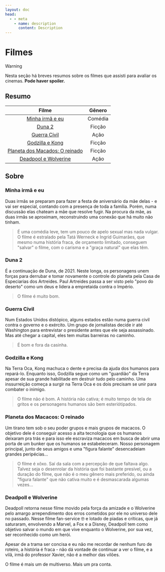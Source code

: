```yaml
---
layout: doc
head:
  - - meta
    - name: description
      content: Description
---
```


# Filmes

> [!WARNING]
> Nesta seção há breves resumos sobre os filmes que assisti para avaliar os cinemas. **Pode haver spoiler.**

## Resumo

|Filme|Gênero|
|:---:|:---:|
|[Minha irmã e eu](#minha-irma-e-eu)|Comédia|
|[Duna 2](#duna-2)|Ficção|
|[Guerra Civil](#guerra-civil)|Ação|
|[Godzilla e Kong](#godzilla-e-kong)|Ficção|
|[Planeta dos Macados: O reinado](#planeta-dos-macacos-o-reinado)|Ficção|
|[Deadpool e Wolverine](#deadpoll-e-wolverine)|Ação|

## Sobre

### Minha irmã e eu

Duas irmãs se preparam para fazer a festa de aniversário da mãe delas - e vai ser especial, contando com a presença de toda a família. Porém, numa discussão elas chateam a mãe que resolve fugir. Na procura da mãe, as duas irmãs se aproximam, reconstruindo uma conexão que há muito não tinham.
> É uma comédia leve, tem um pouco de apelo sexual mas nada vulgar. O filme é estralado pela Tatá Werneck e Ingrid Guimarães, que mesmo numa história fraca, de orçamento limitado, conseguem "salvar" o filme, com o carisma e a "graça natural" que elas têm.

### Duna 2

É a continuação de Duna, de 2021. Neste longa, os personagens unem forças para derrubar e tomar novamente o controle do planeta pela Casa de Especiarias dos Artreides. Paul Artreides passa a ser visto pelo "povo do deserto" como um deus e lidera a empretaida contra o Império.
> O filme é muito bom.

### Guerra Civil

Num Estados Unidos distópico, alguns estados estão numa guerra civil contra o governo e o exército. Um grupo de jornalistas decide ir até Washington para entrevistar o presidente antes que ele seja assassinado. Mas até chegar a capital, eles tem muitas barreiras no caminho.
> É bom e fora da casinha.

### Godzilla e Kong

Na Terra Oca, Kong machuca o dente e precisa da ajuda dos humanos para repará-lo. Enquanto isso, Godzilla segue como um "guardião" da Terra apesar de sua grande habilitade em destruir tudo pelo caminho. Uma inssurreição começa a surgir na Terra Oca e os dois precisam se unir para combater o inimigo.
> O filme não é bom. A história não cativa; é muito tempo de tela de gritos e os personagens humanos são bem esteriótipados.

### Planeta dos Macacos: O reinado

Um tirano tem sob o seu poder grupos e mais grupos de macacos. O objetivo dele é conseguir acesso a alta tecnologia que os humanos deixaram pra trás e para isso ele escraviza macacos em busca de abrir uma porta de um bunker que os humanos se estabeleceram. Nosso personagem principal, junto de seus amigos e uma "figura falante" desencadeiam grandes peripécias...
> O filme é xôxo. Saí da sala com a percepção de que faltava algo. Talvez seja o desenrolar da história que foi bastante presível, ou a duração do filme, que não é o meu gênero mais preferido, ou ainda "figura falante" que não cativa muito e é desmascarada algumas vezes...

### Deadpoll e Wolverine

Deadpoll retorna nesse filme movido pela força da amizade e o Wolverine pelo amargo arrependimento dos erros cometidos por ele no universo dele no passado. Nesse filme fan-service 🤓 e lotado de piadas e críticas, que já saturaram, envolvendo a Marvel, a Fox e a Disney, Deadpoll tem como objetivo salvar o mundo em que vive enquanto o Wolverine, por sua vez, ser reconhecido como um herói.

Apesar de a trama ser concisa e eu não me recordar de nenhum furo de roteiro, a história é fraca - não dá vontade de continuar a ver o filme, e a vilã, irmã do professor Xavier, não é a melhor das vilões.

O filme é mais um de multiverso.
Mais um pra conta.
